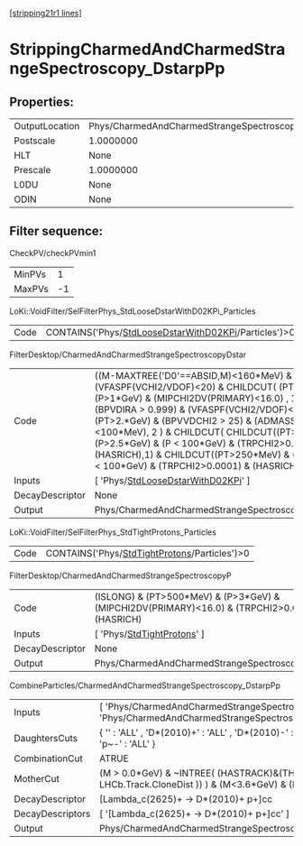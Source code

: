 [[stripping21r1 lines]](./stripping21r1-index)

# StrippingCharmedAndCharmedStrangeSpectroscopy_DstarpPp

## Properties:

|                |                                                              |
|----------------|--------------------------------------------------------------|
| OutputLocation | Phys/CharmedAndCharmedStrangeSpectroscopy_DstarpPp/Particles |
| Postscale      | 1.0000000                                                    |
| HLT            | None                                                         |
| Prescale       | 1.0000000                                                    |
| L0DU           | None                                                         |
| ODIN           | None                                                         |

## Filter sequence:

CheckPV/checkPVmin1

|        |     |
|--------|-----|
| MinPVs | 1   |
| MaxPVs | -1  |

LoKi::VoidFilter/SelFilterPhys_StdLooseDstarWithD02KPi_Particles

|      |                                                                                                                  |
|------|------------------------------------------------------------------------------------------------------------------|
| Code | CONTAINS('Phys/[StdLooseDstarWithD02KPi](./stripping21r1-commonparticles-stdloosedstarwithd02kpi)/Particles')\>0 |

FilterDesktop/CharmedAndCharmedStrangeSpectroscopyDstar

|                 |                                                                                                                                                                                                                                                                                                                                                                                                                                                                                                         |
|-----------------|---------------------------------------------------------------------------------------------------------------------------------------------------------------------------------------------------------------------------------------------------------------------------------------------------------------------------------------------------------------------------------------------------------------------------------------------------------------------------------------------------------|
| Code            | ((M-MAXTREE('D0'==ABSID,M)\<160\*MeV) & (PT\>2.5\*GeV) & (VFASPF(VCHI2/VDOF)\<20) & CHILDCUT( (PT\>150\*MeV) & (P\>1\*GeV) & (MIPCHI2DV(PRIMARY)\<16.0) , 1 ) & CHILDCUT( (BPVDIRA \> 0.999) & (VFASPF(VCHI2/VDOF)\<10) & (PT\>2.\*GeV) & (BPVVDCHI2 \> 25) & (ADMASS('D0')\<100\*MeV), 2 ) & CHILDCUT( CHILDCUT((PT\>250\*MeV) & (P\>2.5\*GeV) & (P \< 100\*GeV) & (TRPCHI2\>0.0001) & (HASRICH),1) & CHILDCUT((PT\>250\*MeV) & (P\>2.5\*GeV) & (P \< 100\*GeV) & (TRPCHI2\>0.0001) & (HASRICH),2),2)) |
| Inputs          | [ 'Phys/[StdLooseDstarWithD02KPi](./stripping21r1-commonparticles-stdloosedstarwithd02kpi)' ]                                                                                                                                                                                                                                                                                                                                                                                                         |
| DecayDescriptor | None                                                                                                                                                                                                                                                                                                                                                                                                                                                                                                    |
| Output          | Phys/CharmedAndCharmedStrangeSpectroscopyDstar/Particles                                                                                                                                                                                                                                                                                                                                                                                                                                                |

LoKi::VoidFilter/SelFilterPhys_StdTightProtons_Particles

|      |                                                                                                  |
|------|--------------------------------------------------------------------------------------------------|
| Code | CONTAINS('Phys/[StdTightProtons](./stripping21r1-commonparticles-stdtightprotons)/Particles')\>0 |

FilterDesktop/CharmedAndCharmedStrangeSpectroscopyP

|                 |                                                                                                      |
|-----------------|------------------------------------------------------------------------------------------------------|
| Code            | (ISLONG) & (PT\>500\*MeV) & (P\>3\*GeV) & (MIPCHI2DV(PRIMARY)\<16.0) & (TRPCHI2\>0.0001) & (HASRICH) |
| Inputs          | [ 'Phys/[StdTightProtons](./stripping21r1-commonparticles-stdtightprotons)' ]                      |
| DecayDescriptor | None                                                                                                 |
| Output          | Phys/CharmedAndCharmedStrangeSpectroscopyP/Particles                                                 |

CombineParticles/CharmedAndCharmedStrangeSpectroscopy_DstarpPp

|                  |                                                                                                         |
|------------------|---------------------------------------------------------------------------------------------------------|
| Inputs           | [ 'Phys/CharmedAndCharmedStrangeSpectroscopyDstar' , 'Phys/CharmedAndCharmedStrangeSpectroscopyP' ]   |
| DaughtersCuts    | { '' : 'ALL' , 'D\*(2010)+' : 'ALL' , 'D\*(2010)-' : 'ALL' , 'p+' : 'ALL' , 'p~-' : 'ALL' }             |
| CombinationCut   | ATRUE                                                                                                   |
| MotherCut        | (M \> 0.0\*GeV) & ~INTREE( (HASTRACK)&(THASINFO( LHCb.Track.CloneDist )) ) & (M\<3.6\*GeV) & (LV02\>0.) |
| DecayDescriptor  | [Lambda_c(2625)+ -\> D\*(2010)+ p+]cc                                                                 |
| DecayDescriptors | [ '[Lambda_c(2625)+ -\> D\*(2010)+ p+]cc' ]                                                         |
| Output           | Phys/CharmedAndCharmedStrangeSpectroscopy_DstarpPp/Particles                                            |
